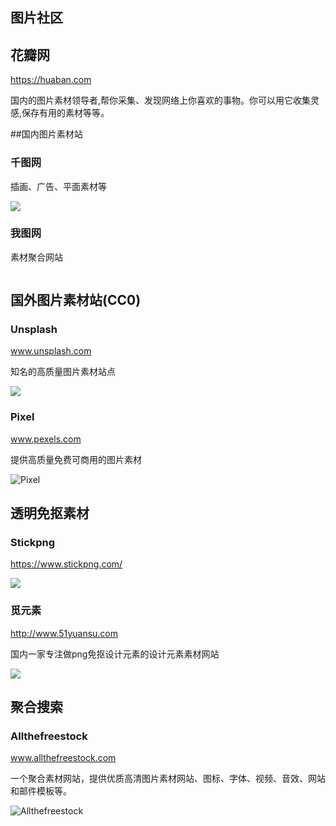 ## 图片社区

## **花瓣网**

https://huaban.com

国内的图片素材领导者,帮你采集、发现网络上你喜欢的事物。你可以用它收集灵感,保存有用的素材等等。

##国内图片素材站

### 千图网

插画、广告、平面素材等

![](https://mmbiz.qpic.cn/mmbiz_png/icgFoOYOtmUr6Tew4rhkqDibSmItsff4BmV2svZ0vwicuxSicb0laB7P58MvVnKOswic1IL0ibF6QkDhW8BYZAcMghsg/640?wx_fmt=png&tp=png&wxfrom=5&wx_lazy=1&wx_co=1)

### 我图网

素材聚合网站

![]()

## 国外图片素材站(CC0)

### **Unsplash**

www.unsplash.com

知名的高质量图片素材站点

![](https://z3.ax1x.com/2021/04/02/cZhSpD.png)

### Pixel

www.pexels.com

提供高质量免费可商用的图片素材

![Pixel](https://i.imgur.com/SMc65Ow.png)

## 透明免抠素材

### Stickpng

https://www.stickpng.com/

![](https://i.postimg.cc/rsGCC5HW/stickpng.png)

### **觅元素**

http://www.51yuansu.com

国内一家专注做png免抠设计元素的设计元素素材网站

![](https://i.postimg.cc/3JS9LFRC/image.png)

## 聚合搜索

### Allthefreestock

www.allthefreestock.com

一个聚合素材网站，提供优质高清图片素材网站、图标、字体、视频、音效、网站和邮件模板等。

![Allthefreestock](https://i.postimg.cc/X7Z3D94Y/Allthefreestock.png)

